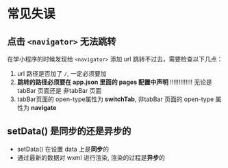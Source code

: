# 常见失误
## 点击 `<navigator>` 无法跳转
在学小程序的时候发现给 `<navigator>` 添加 url 跳转不过去，需要检查以下几点：

1. url 路径是否加了 `/`, 一定必须要加
2. **跳转的路径必须要在 app.json 里面的 pages 配置中声明** !!!!!!!!!!!!! 无论是 tabBar 页面还是 非tabBar 页面
3. tabBar页面的 open-type属性为 **switchTab**, 非tabBar 页面的 open-type 属性为 **navigate**

## setData() 是同步的还是异步的
* setData() 在设置 data 上是**同步**的
* 通过最新的数据对 wxml 进行渲染,  渲染的过程是**异步**的


